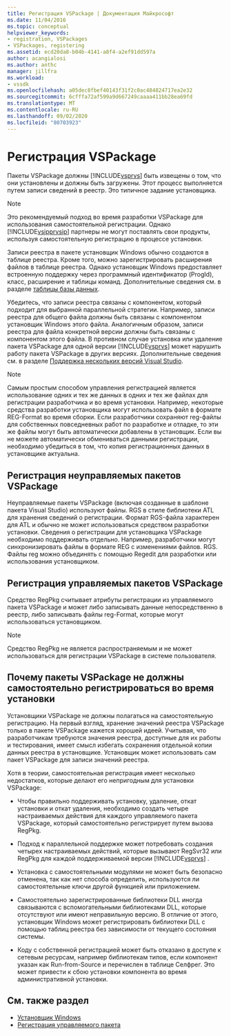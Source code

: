 ```yaml
---
title: Регистрация VSPackage | Документация Майкрософт
ms.date: 11/04/2016
ms.topic: conceptual
helpviewer_keywords:
- registration, VSPackages
- VSPackages, registering
ms.assetid: ecd20da8-b04b-4141-a8f4-a2ef91dd597a
author: acangialosi
ms.author: anthc
manager: jillfra
ms.workload:
- vssdk
ms.openlocfilehash: a05dec8fbef40143f31f2c0ac484824717ea2e32
ms.sourcegitcommit: 6cfffa72af599a9d667249caaaa411bb28ea69fd
ms.translationtype: MT
ms.contentlocale: ru-RU
ms.lasthandoff: 09/02/2020
ms.locfileid: "80703923"
---
```

# <a name="vspackage-registration"></a>Регистрация VSPackage
Пакеты VSPackage должны [!INCLUDE[vsprvs](../../code-quality/includes/vsprvs_md.md)] быть извещены о том, что они установлены и должны быть загружены. Этот процесс выполняется путем записи сведений в реестр. Это типичное задание установщика.

> [!NOTE]
> Это рекомендуемый подход во время разработки VSPackage для использования самостоятельной регистрации. Однако [!INCLUDE[vsipprvsip](../../extensibility/includes/vsipprvsip_md.md)] партнеры не могут поставлять свои продукты, используя самостоятельную регистрацию в процессе установки.

 Записи реестра в пакете установщик Windows обычно создаются в таблице реестра. Кроме того, можно зарегистрировать расширения файлов в таблице реестра. Однако установщик Windows предоставляет встроенную поддержку через программный идентификатор (ProgId), класс, расширение и таблицы команд. Дополнительные сведения см. в разделе [таблицы базы данных](/windows/desktop/Msi/database-tables).

 Убедитесь, что записи реестра связаны с компонентом, который подходит для выбранной параллельной стратегии. Например, записи реестра для общего файла должны быть связаны с компонентом установщик Windows этого файла. Аналогичным образом, записи реестра для файла конкретной версии должны быть связаны с компонентом этого файла. В противном случае установка или удаление пакета VSPackage для одной версии [!INCLUDE[vsprvs](../../code-quality/includes/vsprvs_md.md)] может нарушить работу пакета VSPackage в других версиях. Дополнительные сведения см. в разделе [Поддержка нескольких версий Visual Studio](../../extensibility/supporting-multiple-versions-of-visual-studio.md).

> [!NOTE]
> Самым простым способом управления регистрацией является использование одних и тех же данных в одних и тех же файлах для регистрации разработчика и во время установки. Например, некоторые средства разработки установщика могут использовать файл в формате REG-Format во время сборки. Если разработчики сохраняют reg-файлы для собственных повседневных работ по разработке и отладке, то эти же файлы могут быть автоматически добавлены в установщик. Если вы не можете автоматически обмениваться данными регистрации, необходимо убедиться в том, что копия регистрационных данных в установщике актуальна.

## <a name="registering-unmanaged-vspackages"></a>Регистрация неуправляемых пакетов VSPackage
 Неуправляемые пакеты VSPackage (включая созданные в шаблоне пакета Visual Studio) используют файлы. RGS в стиле библиотеки ATL для хранения сведений о регистрации. Формат RGS-файла характерен для ATL и обычно не может использоваться средством разработки установки. Сведения о регистрации для установщика VSPackage необходимо поддерживать отдельно. Например, разработчики могут синхронизировать файлы в формате REG с изменениями файлов. RGS. Файлы reg можно объединять с помощью Regedit для разработки или использования установщиком.

## <a name="registering-managed-vspackages"></a>Регистрация управляемых пакетов VSPackage
 Средство RegPkg считывает атрибуты регистрации из управляемого пакета VSPackage и может либо записывать данные непосредственно в реестр, либо записывать файлы reg-Format, которые могут использоваться установщиком.

> [!NOTE]
> Средство RegPkg не является распространяемым и не может использоваться для регистрации VSPackage в системе пользователя.

## <a name="why-vspackages-should-not-self-register-at-install-time"></a>Почему пакеты VSPackage не должны самостоятельно регистрироваться во время установки
 Установщики VSPackage не должны полагаться на самостоятельную регистрацию. На первый взгляд, хранение значений реестра VSPackage только в пакете VSPackage кажется хорошей идеей. Учитывая, что разработчикам требуются значения реестра, доступные для их работы и тестирования, имеет смысл избегать сохранения отдельной копии данных реестра в установщике. Установщик может использовать сам пакет VSPackage для записи значений реестра.

 Хотя в теории, самостоятельная регистрация имеет несколько недостатков, которые делают его непригодным для установки VSPackage:

- Чтобы правильно поддерживать установку, удаление, откат установки и откат удаления, необходимо создать четыре настраиваемых действия для каждого управляемого пакета VSPackage, который самостоятельно регистрирует путем вызова RegPkg.

- Подход к параллельной поддержке может потребовать создания четырех настраиваемых действий, которые вызывают RegSvr32 или RegPkg для каждой поддерживаемой версии [!INCLUDE[vsprvs](../../code-quality/includes/vsprvs_md.md)] .

- Установка с самостоятельными модулями не может быть безопасно отменена, так как нет способа определить, используются ли самостоятельные ключи другой функцией или приложением.

- Самостоятельно зарегистрированные библиотеки DLL иногда связываются с вспомогательными библиотеками DLL, которые отсутствуют или имеют неправильную версию. В отличие от этого, установщик Windows может регистрировать библиотеки DLL с помощью таблиц реестра без зависимости от текущего состояния системы.

- Коду с собственной регистрацией может быть отказано в доступе к сетевым ресурсам, например библиотекам типов, если компонент указан как Run-from-Source и перечислен в таблице Селфрег. Это может привести к сбою установки компонента во время административной установки.

## <a name="see-also"></a>См. также раздел
- [Установщик Windows](/windows/desktop/Msi/windows-installer-portal)
- [Регистрация управляемого пакета](https://msdn.microsoft.com/library/f69e0ea3-6a92-4639-8ca9-4c9c210e58a1)
